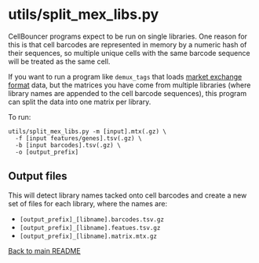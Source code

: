 # utils/split_mex_libs.py
CellBouncer programs expect to be run on single libraries. One reason for this is that cell barcodes are represented in memory by a numeric hash of their sequences, so multiple unique cells with the same barcode sequence will be treated as the same cell.

If you want to run a program like `demux_tags` that loads [market exchange format](https://kb.10xgenomics.com/hc/en-us/articles/115000794686-How-is-the-MEX-format-used-for-the-gene-barcode-matrices) data, but the matrices you have come from multiple libraries (where library names are appended to the cell barcode sequences), this program can split the data into one matrix per library.

To run:
```
utils/split_mex_libs.py -m [input].mtx(.gz) \
  -f [input features/genes].tsv(.gz) \
  -b [input barcodes].tsv(.gz) \
  -o [output_prefix]
```

## Output files

This will detect library names tacked onto cell barcodes and create a new set of files for each library, where the names are:
* `[output_prefix]_[libname].barcodes.tsv.gz`
* `[output_prefix]_[libname].featues.tsv.gz`
* `[output_prefix]_[libname].matrix.mtx.gz`

[Back to main README](../README.md)
